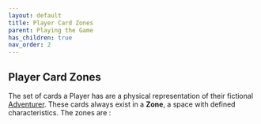 ```yaml
---
layout: default
title: Player Card Zones
parent: Playing the Game
has_children: true
nav_order: 2
---
```



## Player Card Zones

The set of cards a Player has are a physical representation of their fictional [Adventurer](https://plerpsandplerps.github.io/Sprouting-Tales/docs/Introduction/Basics.html#player-and-adventurer). These cards always exist in a **Zone**, a space with defined characteristics. The zones are :

<!--

## Example Player Layout

-->
